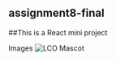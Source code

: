 ## assignment8-final
##This is a React mini project

Images
![LCO Mascot](https://learncodeonline.in/mascot.png"LCO")

